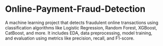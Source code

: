 # Online-Payment-Fraud-Detection
A machine learning project that detects fraudulent online transactions using classification algorithms like Logistic Regression, Random Forest, XGBoost, CatBoost, and more. It includes EDA, data preprocessing, model training, and evaluation using metrics like precision, recall, and F1-score.
